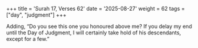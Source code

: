 +++
title = 'Surah 17, Verses 62'
date = '2025-08-27'
weight = 62
tags = ["day", "judgment"]
+++

Adding, “Do you see this one you honoured above me? If you delay my end until the Day of Judgment, I will certainly take hold of his descendants, except for a few.”